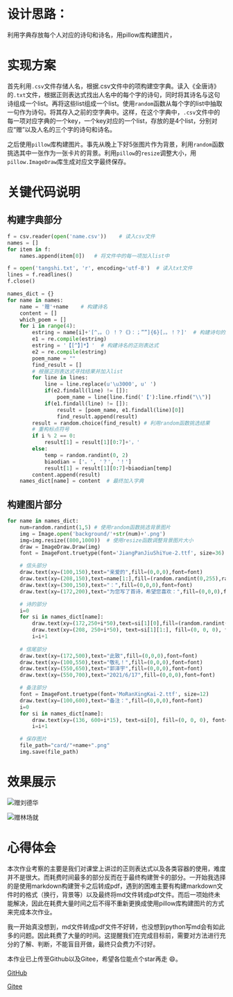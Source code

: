 # 设计思路：

利用字典存放每个人对应的诗句和诗名，用pillow库构建图片，

# 实现方案

首先利用`.csv`文件存储人名，根据.csv文件中的项构建空字典。读入《全唐诗》的`.txt`文件，根据正则表达式找出人名中的每个字的诗句，同时将其诗名与这句诗组成一个list。再将这些list组成一个list。使用`random`函数从每个字的list中抽取一句作为诗句。将其存入之前的空字典中。这样，在这个字典中，`.csv`文件中的每一项对应字典的一个key，一个key对应的一个list，存放的是4个list，分别对应“赠”以及人名的三个字的诗句和诗名。

之后使用`pillow`库构建图片。事先从晚上下好5张图片作为背景，利用`random`函数挑选其中一张作为一张卡片的背景。利用`pillow`的`resize`调整大小，用`pillow.ImageDraw`库生成对应文字最终保存。

# 关键代码说明

## 构建字典部分

```python
f = csv.reader(open('name.csv'))    # 读入csv文件
names = []
for item in f:
    names.append(item[0])   # 将文件中的每一项加入list中

f = open('tangshi.txt', 'r', encoding='utf-8')  # 读入txt文件
lines = f.readlines()
f.close()

names_dict = {}
for name in names:
    name = '赠'+name    # 构建诗名
    content = []
    which_poem = []
    for i in range(4):
        estring = name[i]+'[^，。（）！？《》：；””]{6}[，。！？]'  # 构建诗句的正则表达式
        e1 = re.compile(estring)
        estring = '【[^】]*】'  # 构建诗名的正则表达式
        e2 = re.compile(estring)
        poem_name = ""
        find_result = []
        # 根据正则表达式寻找结果并加入list
        for line in lines:
            line = line.replace(u'\u3000', u' ')
            if(e2.findall(line) != []):
                poem_name = line[line.find('【'):line.rfind("\\")]
            if(e1.findall(line) != []):
                result = [poem_name, e1.findall(line)[0]]
                find_result.append(result)
        result = random.choice(find_result) # 利用random函数挑选结果
        # 重构标点符号
        if i % 2 == 0:
            result[1] = result[1][0:7]+'，'
        else:
            temp = random.randint(0, 2)
            biaodian = ['。', '？', '！']
            result[1] = result[1][0:7]+biaodian[temp]
        content.append(result)
    names_dict[name] = content  # 最终加入字典
```

## 构建图片部分

```python
for name in names_dict:
    num=random.randint(1,5) # 使用random函数挑选背景图片
    img = Image.open('background/'+str(num)+'.png')
    img=img.resize((800,1000))  # 使用resize函数调整背景图片大小
    draw = ImageDraw.Draw(img)
    font = ImageFont.truetype(font='JiangPanJiuShiYue-2.ttf', size=36)

    # 信头部分
    draw.text(xy=(100,150),text="亲爱的",fill=(0,0,0),font=font)
    draw.text(xy=(208,150),text=name[1:],fill=(random.randint(0,255),random.randint(0,255),random.randint(0,255)),font=font)
    draw.text(xy=(300,150),text="：",fill=(0,0,0),font=font)
    draw.text(xy=(172,200),text="为您写了首诗，希望您喜欢：",fill=(0,0,0),font=font)

    # 诗的部分
    i=0
    for si in names_dict[name]:
        draw.text(xy=(172,250+i*50),text=si[1][0],fill=(random.randint(0,255),random.randint(0,255),random.randint(0,255)),font=font)
        draw.text(xy=(208, 250+i*50), text=si[1][1:], fill=(0, 0, 0), font=font)
        i=i+1
    
    # 信尾部分
    draw.text(xy=(172,500),text="此致",fill=(0,0,0),font=font)
    draw.text(xy=(100,550),text="敬礼！",fill=(0,0,0),font=font)
    draw.text(xy=(550,650),text="郭泽宇",fill=(0,0,0),font=font)
    draw.text(xy=(550,700),text="2021/6/17",fill=(0,0,0),font=font)

    # 备注部分
    font = ImageFont.truetype(font='MoRanXingKai-2.ttf', size=12)
    draw.text(xy=(100,600),text="备注：",fill=(0,0,0),font=font)
    i=0
    for si in names_dict[name]:
        draw.text(xy=(136, 600+i*15), text=si[0], fill=(0, 0, 0), font=font)
        i=i+1

    # 保存图片
    file_path="card/"+name+".png"
    img.save(file_path)
```

# 效果展示

![赠刘德华](https://img-blog.csdnimg.cn/2021061717013446.png?x-oss-process=image/watermark,type_ZmFuZ3poZW5naGVpdGk,shadow_10,text_aHR0cHM6Ly9ibG9nLmNzZG4ubmV0L3UwMTM3NDg4OTc=,size_16,color_FFFFFF,t_70#pic_center)


![赠林场就](https://img-blog.csdnimg.cn/20210617170150187.png?x-oss-process=image/watermark,type_ZmFuZ3poZW5naGVpdGk,shadow_10,text_aHR0cHM6Ly9ibG9nLmNzZG4ubmV0L3UwMTM3NDg4OTc=,size_16,color_FFFFFF,t_70#pic_center)


# 心得体会

本次作业考察的主要是我们对课堂上讲过的正则表达式以及各类容器的使用，难度并不是很大。而耗费时间最多的部分反而在于最终构建贺卡的部分。一开始我选择的是使用markdown构建贺卡之后转成pdf，遇到的困难主要有构建markdown文件时的格式（换行，背景等）以及最终将md文件转成pdf文件。而后一项始终未能解决，因此在耗费大量时间之后不得不重新更换成使用pillow库构建图片的方式来完成本次作业。

我一开始真没想到，md文件转成pdf文件不好转，也没想到python写md会有如此多的问题。因此耗费了大量的时间。这提醒我们在完成目标前，需要对方法进行充分的了解、判断，不能盲目开做，最终只会费力不讨好。

本作业已上传至Github以及Gitee，希望各位能点个star再走 :smile:。

[GitHub](https://github.com/GLORYFeonix/Python_Learning_Homework)

[Gitee](https://gitee.com/gzy8810/Python_Learning_Homework)